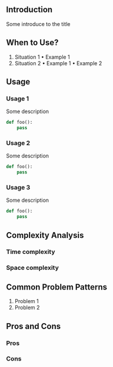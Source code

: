 ## Introduction
Some introduce to the title

## When to Use?
1.	Situation 1
	•	Example 1
2. Situation 2
	•	Example 1
	•	Example 2

## Usage
### Usage 1
Some description
```python
def foo():
	pass
```

### Usage 2
Some description
```python
def foo():
	pass
```
### Usage 3
Some description
```python
def foo():
	pass
```

## Complexity Analysis
### Time complexity

### Space complexity


## Common Problem Patterns
1. Problem 1
2. Problem 2

## Pros and Cons
### Pros

### Cons
